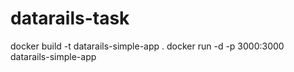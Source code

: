 # datarails-task


docker build -t datarails-simple-app .
docker run -d -p 3000:3000 datarails-simple-app
